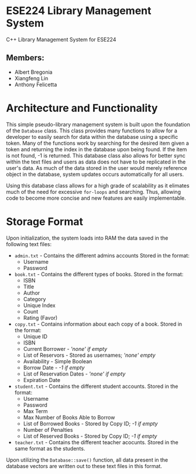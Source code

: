 # ESE224 Library Management System
C++ Library Management System for ESE224

## Members:
 - Albert Bregonia
 - Xiangfeng Lin
 - Anthony Felicetta
 
 # Architecture and Functionality
 This simple pseudo-library management system is built upon the foundation of the `Database` class.
 This class provides many functions to allow for a developer to easily search for data within the database using a specific token.
 Many of the functions work by searching for the desired item given a token and returning the index in the database upon being found. If the item is not found, -1 is returned.
 This database class also allows for better sync within the text files and users as data does not have to be replicated in the user's data. As much of the data stored in the user
 would merely reference object in the database, system updates occurs automatically for all users.
 
 Using this database class allows for a high grade of scalability as it elimates much of the need for excessive `for-loops` and searching. Thus, allowing code to become more concise and new features are easily implementable.
 
 # Storage Format
 Upon initialization, the system loads into RAM the data saved in the following text files:
 - `admin.txt` - Contains the different admins accounts Stored in the format:
   - Username
   - Password
 - `book.txt` - Contains the different types of books. Stored in the format:
   - ISBN
   - Title
   - Author
   - Category
   - Unique Index
   - Count
   - Rating (Favor)
- `copy.txt` - Contains information about each copy of a book. Stored in the format:
   - Unique ID
   - ISBN
   - Current Borrower - *'none' if empty*
   - List of Reservors - Stored as usernames; *'none' empty*
   - Availability - Simple Boolean
   - Borrow Date - *-1 if empty*
   - List of Reservation Dates - *'none' if empty*
   - Expiration Date
- `student.txt` - Contains the different student accounts. Stored in the format:
   - Username
   - Password
   - Max Term
   - Max Number of Books Able to Borrow
   - List of Borrowed Books - Stored by Copy ID; *-1 if empty*
   - Number of Penalties
   - List of Reserved Books - Stored by Copy ID; *-1 if empty*
- `teacher.txt` - Contains the different teacher acocunts. Stored in the same format as the students.

Upon utilizing the `Database::save()` function, all data present in the database vectors are written out to these text files in this format.
